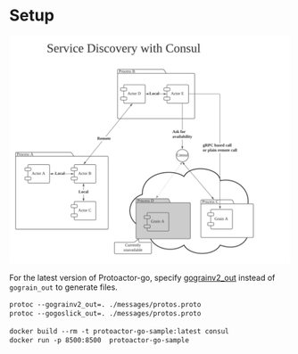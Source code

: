 # Setup

![](https://raw.githubusercontent.com/oklahomer/protoactor-go-sender-example/main/docs/consul.png)

For the latest version of Protoactor-go, specify [gograinv2_out](https://github.com/asynkron/protoactor-go/blob/dev/protobuf/protoc-gen-gograinv2/Makefile) instead of `gograin_out` to generate files.
```
protoc --gograinv2_out=. ./messages/protos.proto
protoc --gogoslick_out=. ./messages/protos.proto

docker build --rm -t protoactor-go-sample:latest consul
docker run -p 8500:8500  protoactor-go-sample
```
